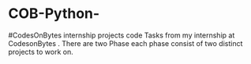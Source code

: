 # COB-Python-
#CodesOnBytes internship projects code
Tasks from my internship at CodesonBytes .
There are two Phase each phase consist of two distinct projects to work on.
